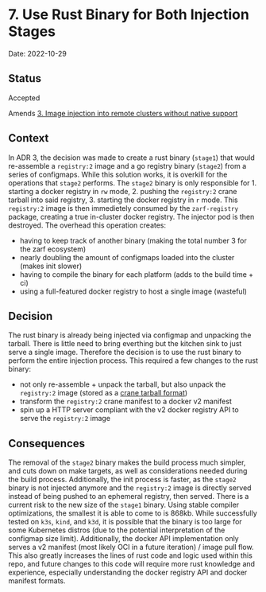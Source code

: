 # 7. Use Rust Binary for Both Injection Stages

Date: 2022-10-29

## Status

Accepted

Amends [3. Image injection into remote clusters without native support](0003-image-injection-into-remote-clusters-without-native-support.md)

## Context

In ADR 3, the decision was made to create a rust binary (`stage1`) that would re-assemble a `registry:2` image and a go registry binary (`stage2`) from a series of configmaps. While this solution works, it is overkill for the operations that `stage2` performs. The `stage2` binary is only responsible for 1. starting a docker registry in `rw` mode, 2. pushing the `registry:2` crane tarball into said registry, 3. starting the docker registry in `r` mode. This `registry:2` image is then immedietely consumed by the `zarf-registry` package, creating a true in-cluster docker registry. The injector pod is then destroyed. The overhead this operation creates:

- having to keep track of another binary (making the total number 3 for the zarf ecosystem)
- nearly doubling the amount of configmaps loaded into the cluster (makes init slower)
- having to compile the binary for each platform (adds to the build time + ci)
- using a full-featured docker registry to host a single image (wasteful)

## Decision

The rust binary is already being injected via configmap and unpacking the tarball. There is little need to bring everthing but the kitchen sink to just serve a single image. Therefore the decision is to use the rust binary to perform the entire injection process. This required a few changes to the rust binary:

- not only re-assemble + unpack the tarball, but also unpack the `registry:2` image (stored as a [crane tarball format](https://github.com/google/go-containerregistry/tree/main/pkg/v1/tarball))
- transform the `registry:2` crane manifest to a docker v2 manifest
- spin up a HTTP server compliant with the v2 docker registry API to serve the `registry:2` image

## Consequences

The removal of the `stage2` binary makes the build process much simpler, and cuts down on make targets, as well as considerations needed during the build process. Additionally, the init process is faster, as the `stage2` binary is not injected anymore and the `registry:2` image is directly served instead of being pushed to an ephemeral registry, then served. There is a current risk to the new size of the `stage1` binary. Using stable compiler optimizations, the smallest it is able to come to is 868kb. While successfully tested on `k3s`, `kind`, and `k3d`, it is possible that the binary is too large for some Kubernetes distros (due to the potential interpretation of the configmap size limit). Additionally, the docker API implementation only serves a v2 manifest (most likely OCI in a future iteration) / image pull flow. This also greatly increases the lines of rust code and logic used within this repo, and future changes to this code will require more rust knowledge and experience, especially understanding the docker registry API and docker manifest formats.
